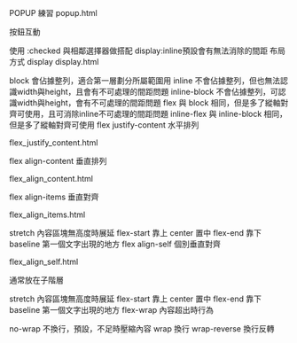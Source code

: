 POPUP 練習
popup.html

按鈕互動

使用 :checked 與相鄰選擇器做搭配
display:inline預設會有無法消除的間距
布局方式 display
display.html

block 會佔據整列，適合第一層劃分所屬範圍用
inline 不會佔據整列，但也無法認識width與height，且會有不可處理的間距問題
inline-block 不會佔據整列，可認識width與height，會有不可處理的間距問題
flex 與 block 相同，但是多了縱軸對齊可使用，且可消除inline不可處理的間距問題
inline-flex 與 inline-block 相同，但是多了縱軸對齊可使用
flex justify-content
水平排列

flex_justify_content.html

flex align-content
垂直排列

flex_align_content.html

flex align-items
垂直對齊

flex_align_items.html

stretch 內容區塊無高度時展延
flex-start 靠上
center 置中
flex-end 靠下
baseline 第一個文字出現的地方
flex align-self
個別垂直對齊

flex_align_self.html

通常放在子階層

stretch 內容區塊無高度時展延
flex-start 靠上
center 置中
flex-end 靠下
baseline 第一個文字出現的地方
flex-wrap
內容超出時行為

no-wrap 不換行，預設，不足時壓縮內容
wrap 換行
wrap-reverse 換行反轉